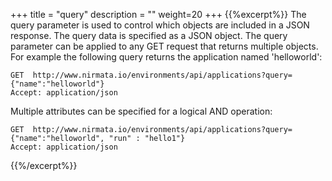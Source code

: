 +++
title = "query"
description = ""
weight=20
+++
{{%excerpt%}}
The query parameter is used to control which objects are included in a
JSON response. The query data is specified as a JSON object. The query
parameter can be applied to any GET request that returns multiple
objects. For example the following query returns the application named
'helloworld':

    GET  http://www.nirmata.io/environments/api/applications?query={"name":"helloworld"}
    Accept: application/json

Multiple attributes can be specified for a logical AND operation:

    GET  http://www.nirmata.io/environments/api/applications?query={"name":"helloworld", "run" : "hello1"}
    Accept: application/json
{{%/excerpt%}}
